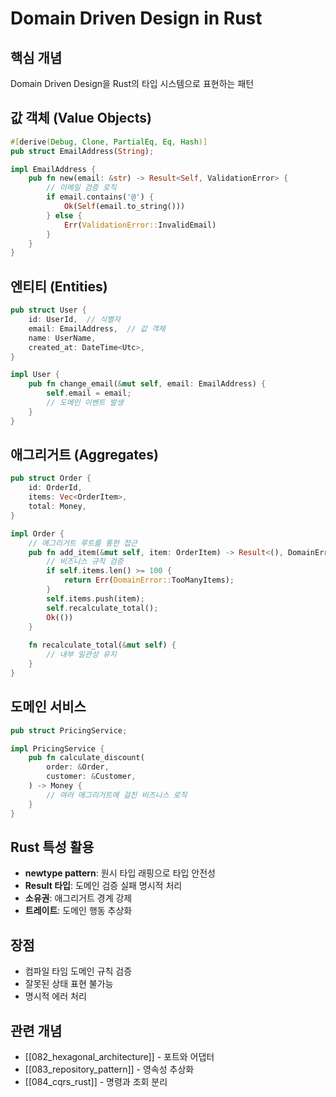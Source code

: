 # Domain Driven Design in Rust

## 핵심 개념
Domain Driven Design을 Rust의 타입 시스템으로 표현하는 패턴

## 값 객체 (Value Objects)
```rust
#[derive(Debug, Clone, PartialEq, Eq, Hash)]
pub struct EmailAddress(String);

impl EmailAddress {
    pub fn new(email: &str) -> Result<Self, ValidationError> {
        // 이메일 검증 로직
        if email.contains('@') {
            Ok(Self(email.to_string()))
        } else {
            Err(ValidationError::InvalidEmail)
        }
    }
}
```

## 엔티티 (Entities)
```rust
pub struct User {
    id: UserId,  // 식별자
    email: EmailAddress,  // 값 객체
    name: UserName,
    created_at: DateTime<Utc>,
}

impl User {
    pub fn change_email(&mut self, email: EmailAddress) {
        self.email = email;
        // 도메인 이벤트 발생
    }
}
```

## 애그리거트 (Aggregates)
```rust
pub struct Order {
    id: OrderId,
    items: Vec<OrderItem>,
    total: Money,
}

impl Order {
    // 애그리거트 루트를 통한 접근
    pub fn add_item(&mut self, item: OrderItem) -> Result<(), DomainError> {
        // 비즈니스 규칙 검증
        if self.items.len() >= 100 {
            return Err(DomainError::TooManyItems);
        }
        self.items.push(item);
        self.recalculate_total();
        Ok(())
    }
    
    fn recalculate_total(&mut self) {
        // 내부 일관성 유지
    }
}
```

## 도메인 서비스
```rust
pub struct PricingService;

impl PricingService {
    pub fn calculate_discount(
        order: &Order,
        customer: &Customer,
    ) -> Money {
        // 여러 애그리거트에 걸친 비즈니스 로직
    }
}
```

## Rust 특성 활용
- **newtype pattern**: 원시 타입 래핑으로 타입 안전성
- **Result 타입**: 도메인 검증 실패 명시적 처리
- **소유권**: 애그리거트 경계 강제
- **트레이트**: 도메인 행동 추상화

## 장점
- 컴파일 타임 도메인 규칙 검증
- 잘못된 상태 표현 불가능
- 명시적 에러 처리

## 관련 개념
- [[082_hexagonal_architecture]] - 포트와 어댑터
- [[083_repository_pattern]] - 영속성 추상화
- [[084_cqrs_rust]] - 명령과 조회 분리